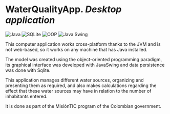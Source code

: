 # WaterQualityApp. *Desktop application*
![Java](https://img.shields.io/badge/Java-007396?style=for-the-badge&logo=java&logoColor=white)
![SQLite](https://img.shields.io/badge/SQLite-003B57?style=for-the-badge&logo=sqlite&logoColor=white)
![OOP](https://img.shields.io/badge/OOP-000000?style=for-the-badge&logo=code&logoColor=white)
![Java Swing](https://img.shields.io/badge/Java_Swing-5382a1?style=for-the-badge&logo=java&logoColor=white)

This computer application works cross-platform thanks to the JVM and is not web-based, so it works on any machine that has Java installed.

The model was created using the object-oriented programming paradigm, its graphical interface was developed with JavaSwing and data persistence was done with Sqlite.

This application manages different water sources, organizing and presenting them as required, and also makes calculations regarding the effect that these water sources may have in relation to the number of inhabitants entered.

It is done as part of the MisiónTIC program of the Colombian government.
